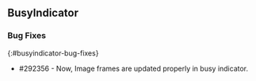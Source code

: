 ## BusyIndicator

### Bug Fixes
{:#busyindicator-bug-fixes}

* \#292356 - Now, Image frames are updated properly in busy indicator.